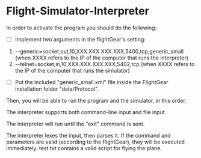 # Flight-Simulator-Interpreter

In order to activate the program you should do the following:
- [ ] Implement two arguments in the flightGear's setting:
1. --generic=socket,out,10,XXX.XXX.XXX.XXX,5400,tcp,generic_small
(when XXXX refers to the IP of the computer that runs the interpreter)
2. --telnet=socket,in,10,XXX.XXX.XXX.XXX,5402,tcp
(when XXXX refers to the IP of the computer that runs the simulator)

- [ ] Put the included "generic_small.xml" file inside the FlightGear installation folder "data/Protocol".

Then, you will be able to run the program and the simulator, in this order.

The interpreter supports both command-line input and file input.

The interpreter will run until the "exit" command is sent.

The interpreter lexes the input, then parses it. If the command and parameters are valid (according to the flightGear), they will be executed immediately.
test.txt contains a valid script for flying the plane.
